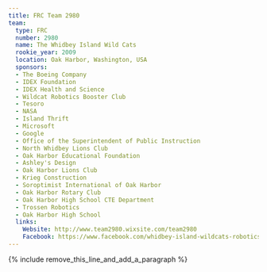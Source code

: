 ```yaml
---
title: FRC Team 2980
team:
  type: FRC
  number: 2980
  name: The Whidbey Island Wild Cats
  rookie_year: 2009
  location: Oak Harbor, Washington, USA
  sponsors:
  - The Boeing Company
  - IDEX Foundation
  - IDEX Health and Science
  - Wildcat Robotics Booster Club
  - Tesoro
  - NASA
  - Island Thrift
  - Microsoft
  - Google
  - Office of the Superintendent of Public Instruction
  - North Whidbey Lions Club
  - Oak Harbor Educational Foundation
  - Ashley's Design
  - Oak Harbor Lions Club
  - Krieg Construction
  - Soroptimist International of Oak Harbor
  - Oak Harbor Rotary Club
  - Oak Harbor High School CTE Department
  - Trossen Robotics
  - Oak Harbor High School
  links:
    Website: http://www.team2980.wixsite.com/team2980
    Facebook: https://www.facebook.com/whidbey-island-wildcats-robotics-club-962716297102618
---
```


{% include remove_this_line_and_add_a_paragraph %}